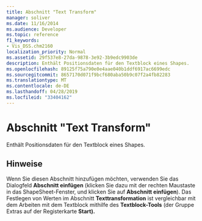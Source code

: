 ```yaml
---
title: Abschnitt "Text Transform"
manager: soliver
ms.date: 11/16/2014
ms.audience: Developer
ms.topic: reference
f1_keywords:
- Vis_DSS.chm2160
localization_priority: Normal
ms.assetid: 29f537e8-27da-9878-3e92-3b9edc9903de
description: Enthält Positionsdaten für den Textblock eines Shapes.
ms.openlocfilehash: 89125f75a790e0e4aae040b1ddf6917ac6699edc
ms.sourcegitcommit: 8657170d071f9bcf680aba50b9c07f2a4fb82283
ms.translationtype: MT
ms.contentlocale: de-DE
ms.lasthandoff: 04/28/2019
ms.locfileid: "33404162"
---
```

# <a name="text-transform-section"></a>Abschnitt "Text Transform"

Enthält Positionsdaten für den Textblock eines Shapes.
  
## <a name="remarks"></a>Hinweise

Wenn Sie diesen Abschnitt hinzufügen möchten, verwenden Sie das Dialogfeld **Abschnitt einfügen** (klicken Sie dazu mit der rechten Maustaste in das ShapeSheet-Fenster, und klicken Sie auf **Abschnitt einfügen**). Das Festlegen von Werten im Abschnitt **Texttransformation** ist vergleichbar mit dem  Arbeiten mit dem Textblock mithilfe des **Textblock-Tools** (der Gruppe Extras auf der Registerkarte **Start).** 
  

